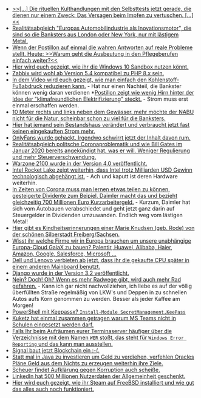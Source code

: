 * [>>[...] Die rituellen Kulthandlungen mit den Selbsttests jetzt gerade, die dienen nur einem Zweck: Das Versagen beim Impfen zu vertuschen. [...]<<](https://blog.fefe.de/?ts=9e95d091)
* [Realitätsabgleich "Europas Automobilindustrie als Inovationsmotor", die sind so die Banksters aus London oder New York, nur mit lästigem Metal.](https://blog.fefe.de/?ts=9e94f79d)
* [Wenn der Postillon auf einmal die wahren Antworten auf reale Probleme stellt. Heute: >>Warum geht die Ausbeutung in den Pflegeberufen einfach weiter?<<](https://www.der-postillon.com/2021/04/sonntagsfrage-pflegerinnen.html)
* [Hier wird euch gezeigt, wie ihr die Windows 10 Sandbox nutzen könnt.](https://ekiwi-blog.de/8854/windows-10-sandbox-einrichten-und-nutzen/)
* [Zabbix wird wohl ab Version 5.4 kompatibel zu PHP 8.x sein.](https://support.zabbix.com/browse/ZBX-19186?jql=project%20%3D%20ZBX%20AND%20fixVersion%20%3D%20%225.4%20(plan)%22)
* [In dem Video wird euch gezeigt, wie man einfach den Kohlenstoff-Fußabdruck reduzieren kann.](https://cdn.media.ccc.de/events/divoc/r2r/h264-hd/divoc_r2r-30-deu-Die_Astronomie_und_die_Klimakrise.mp4) - Hat nur einen Nachteil, die Bankster können wenig daran verdienen
 *[Postillon zeigt wie wenig Hirn hinter der Idee der "klimafreundlichen Elektrifizierung" steckt.](https://www.der-postillon.com/2019/04/e-flugzeug.html) - Strom muss erst einmal erschaffen werden.
 * [10 Meter rechts und links neben dem Gewässer, mehr möchte der NABU nicht für die Natur, scheinbar schon zu viel für die Banksters.](https://sachsen.nabu.de/news/2021/29739.html)
 * [Hier hat jemand sein Bestandshaus verändert und verbraucht jetzt fast keinen eingekauften Strom mehr.](https://www.sonnenseite.com/de/energie/nie-wieder-energiekosten/)
 * [OnlyFans wurde gehackt. Irgendwo schwirrt jetzt der Inhalt davon rum.](https://www.bleepingcomputer.com/news/security/adult-content-from-hundreds-of-onlyfans-creators-leaked-online/)
 * [Realitätsabgleich politsche Coronaproblematik und wie Bill Gates im Januar 2020 bereits angekündigt hat, was er will. Weniger Regulierung und mehr Steuerverschwendung.](https://npr.news.eulu.info/2021/04/05/covid-19-impfstoffe-3-964-todesfaelle-162-610-verletzungen-ursachen-und-moeglichkeiten/)
 * [Warzone 2100 wurde in der Version 4.0 veröffentlicht.](https://www.phoronix.com/scan.php?page=news_item&px=Warzone-2100-v4.0)
 * [Intel Rocket Lake zeigt weiterhin, dass Intel trotz Milliarden USD Gewinn technologisch abgehängt ist.](https://www.3dcenter.org/artikel/launch-analyse-intel-rocket-lake/launch-analyse-intel-rocket-lake-seite-2) - Ach und kaputt ist deren Hardware weiterhin.
 * [In Zeiten von Corona muss man lernen etwas teilen zu können, gesteigerte Dividente zum Beipiel. Daimler macht das und bezieht gleichzeitig 700 Millionen Euro Kurzarbeitergeld.](https://blog.fefe.de/?ts=9e95a34e) - Kurzum, Daimler hat sich vom Autobauen verabschiedet und geht jetzt ganz darin auf Steuergelder in Dividenden umzuwanden. Endlich weg vom lästigen Metal!
 * [Hier gibt es Kindheitserinnerungen einer Marie Knudsen (geb. Rode) von der schönen Silberstadt Freiberg/Sachsen.](https://www.kitzigs.de/?page_id=603)
 * [Wisst ihr welche Firme wir in Europa brauchen um unsere unabhängige Europa-Cloud GaiaX zu bauen? Palentir, Huawei, Alibaba, Haier, Amazon, Google, Salesforce, Microsoft ...](https://blog.fefe.de/?ts=9e95f6e1)
 * [Dell und Lenovo verbieten ab jetzt, dass ihr die gekaufte CPU später in einem anderen Mainboard benutzt.](https://blog.fefe.de/?ts=9e92979a)
 * [Django wurde in der Version 3.2 veröffentlicht.](https://lwn.net/Articles/851733/rss)
 * [Nein? Doch! Oh? Wenn es mehr Radwege gibt, wird auch mehr Rad gefahren.](https://www.sonnenseite.com/de/mobilitaet/mehr-radwege-fuehren-auch-zu-deutlich-mehr-radverkehr/) - Kann ich gar nicht nachvollziehen, ich liebe es auf der völlig überfüllten Straße regelmäßig von LKW's und Deppen in zu schnellen Autos aufs Korn genommen zu werden. Besser als jeder Kaffee am Morgen!
 * [PowerShell mit Keepassx? `Install-Module SecretManagement.KeePass`](https://www.windowspro.de/wolfgang-sommergut/powershell-secretmanagement-passwoerter-keepass-secretstore-verwalten)
 * [Kuketz hat einmal zusammen getragen warum MS Teams nicht in Schulen eingesetzt werden darf.](https://www.kuketz-blog.de/einsatz-von-ms-teams-an-schulen-was-spricht-dagegen/)
 * [Falls Ihr beim Aufräumen eurer Terminaserver häufiger über die Verzeichnisse mit dem Namen `WER` stoßt, das steht für `Windows Error Reporting` und das kann man ausstellen.](http://woshub.com/wer-windows-error-reporting-clear-reportqueue-folder-windows/)
 * [Signal baut jetzt Blockchain ein :-(.](https://blog.fefe.de/?ts=9e9221ad)
 * [Statt mal in Java zu investieren um Geld zu verdiehen, verfehlen Oracles Pläne Geld aus dem Nichts zu erzeugen weiterhin ihre Ziele.](https://blog.fefe.de/?ts=9e926d50)
 * [Scheuer findet Aufklärung gegen Korruption auch scheiße.](https://blog.fefe.de/?ts=9e93ad42)
 * [LinkedIn hat 500 Millionen Nutzerdaten der Allgemeinheit geschenkt.](https://www.borncity.com/blog/2021/04/07/datenleck-500-millionen-linkedin-nutzerdaten-zum-verkauf-in-untergrundforen/)
 * [Hier wird euch gezeigt, wie ihr Steam auf FreeBSD installiert und wie gut das alles auch noch funktioniert.](https://euroquis.nl//freebsd/2021/04/06/steam-freebsd)
